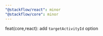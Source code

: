 ```yaml
---
"@stackflow/react": minor
"@stackflow/core": minor
---
```


feat(core,react): add `targetActivityId` option
